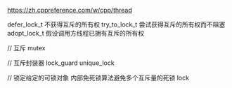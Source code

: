 
https://zh.cppreference.com/w/cpp/thread

defer_lock_t	不获得互斥的所有权
try_to_lock_t	尝试获得互斥的所有权而不阻塞
adopt_lock_t	假设调用方线程已拥有互斥的所有权

// 互斥
mutex

// 互斥封装器
lock_guard
unique_lock

// 锁定给定的可锁对象 内部免死锁算法避免多个互斥量的死锁
lock

